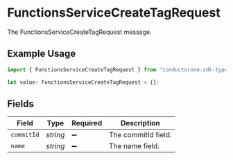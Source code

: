 # FunctionsServiceCreateTagRequest

The FunctionsServiceCreateTagRequest message.

## Example Usage

```typescript
import { FunctionsServiceCreateTagRequest } from "conductorone-sdk-typescript/sdk/models/shared";

let value: FunctionsServiceCreateTagRequest = {};
```

## Fields

| Field               | Type                | Required            | Description         |
| ------------------- | ------------------- | ------------------- | ------------------- |
| `commitId`          | *string*            | :heavy_minus_sign:  | The commitId field. |
| `name`              | *string*            | :heavy_minus_sign:  | The name field.     |